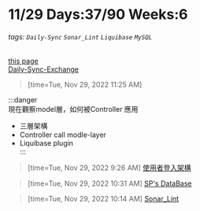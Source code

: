 # 11/29 Days:37/90 Weeks:6
###### tags: `Daily-Sync` `Sonar_Lint` `Liquibase` `MySQL`
[this page](https://hackmd.io/@nu_qcIVMToaLLQ-6gTt93g/S19WFRfwi)  
[Daily-Sync-Exchange](https://trello.com/c/WtL70xWn)


>[time=Tue, Nov 29, 2022 11:25 AM]  


:::danger  
現在觀察model層，如何被Controller 應用
- 三層架構
- Controller call modle-layer
- Liquibase plugin  
:::



>[time=Tue, Nov 29, 2022 9:26 AM]
[使用者登入架構](https://hackmd.io/@nu_qcIVMToaLLQ-6gTt93g/Bk_UcRGws)

>[time=Tue, Nov 29, 2022 10:31 AM]
[SP's DataBase](https://hackmd.io/@nu_qcIVMToaLLQ-6gTt93g/SyBF01mwi)


>[time=Tue, Nov 29, 2022 10:14 AM]
[Sonar_Lint](https://hackmd.io/@nu_qcIVMToaLLQ-6gTt93g/S1oQOKZvo)